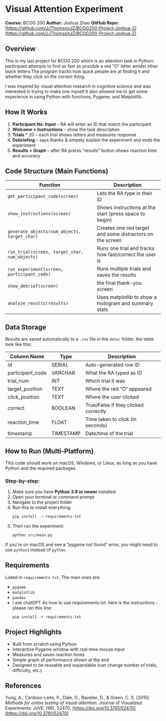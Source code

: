 # Visual Attention Experiment

**Course:** BCOG 200
**Author:** Joshua Zhao
**GitHub Repo:**[https://github.com/JJThomsonJZ/BCOG200-Project-Joshua-Z](https://github.com/JJThomsonJZ/BCOG200-Project-Joshua-Z)

## Overview

This is my last project for BCOG 200 which is an attention task in Python: participant attempts to find as fast as possible a red "O" letter amidst other black letters.The program tracks how quick people are at finding it and whether they click on the correct thing.

I was inspired by visual attention research in cognitive science and was interested in trying to make one myself.It also allowed me to get some experience in using Python with functions, Pygame, and Matplotlib.

## How It Works

1. **Participant No. Input** – RA will enter an ID that match the participant
2. **Welcome + Instructions** – show the task description
3. **Trials** * 20 – each trial shows letters and measures response
4. **Debriefing** – says thanks & simpely explain the experiment and ends the experiment
5. **Results + Graph** – after RA prerss "results" button shows reaction time and accuracy

## Code Structure (Main Functions)


| Function                                      | Description                                               |
| --------------------------------------------- | --------------------------------------------------------- |
| `get_participant_code(screen)`                | Lets the RA type in their ID                             |
| `show_instructions(screen)`                   | Shows instructions at the start (press space to begin)    |
| `generate_objects(num_objects, target_char)`  | Creates one red target and some distractors on the screen |
| `run_trial(screen, target_char, num_objects)` | Runs one trial and tracks how fast/correct the user is    |
| `run_experiment(screen, participant_code)`    | Runs multiple trials and saves the results                |
| `show_debrief(screen)`                        | the final thank-you screen                                |
| `analyze_results(results)`                    | Uses matplotlib to show a histogram and summary stats     |

## Data Storage

Results are saved automatically to a `.csv` file in the `data/` folder. the table look like this:


| Column Name       | Type      | Description                          |
| ----------------- | --------- | ------------------------------------ |
| id                | SERIAL    | Auto-generated row ID                |
| participant\_code | VARCHAR   | What the RA typed as ID             |
| trial\_num        | INT       | Which trial it was                   |
| target\_position  | TEXT      | Where the red “O” appeared         |
| click\_position   | TEXT      | Where the user clicked               |
| correct           | BOOLEAN   | True/False if they clicked correctly |
| reaction\_time    | FLOAT     | Time taken to click (in seconds)     |
| timestamp         | TIMESTAMP | Date/time of the trial               |

## How to Run (Multi-Platform)

This code should work on macOS, Windows, or Linux, as long as you have Python and the required packages.

### Step-by-step:

1. Make sure you have **Python 3.8 or newer** installed
2. Open your terminal or command prompt
3. Navigate to the project folder
4. Run this to install everything:
   ```bash
   pip install -r requirements.txt
   ```
5. Then run the experiment:
   ```bash
   python src/main.py
   ```

If you're on macOS and see a “pygame not found” error, you might need to use `python3` instead of `python`.

## Requirements

Listed in `requirements.txt`. The main ones are:

* `pygame`
* `matplotlib`
* `pandas`
* I ask chatGPT 4o how to use requirements.txt. here is the instructions - please ran this line:
  ```
  pip install -r requirements.txt
  ```

## Project Highlights

* Built from scratch using Python
* Interactive Pygame window with real-time mouse input
* Measures and saves reaction times
* Simple graph of performance shown at the end
* Designed to be reusable and expandable (can change number of trials, difficulty, etc.)

## References

Yung, A., Cardoso-Leite, P., Dale, G., Bavelier, D., & Green, C. S. (2015).
*Methods for online testing of visual attention.*
Journal of Visualized Experiments: JoVE, (96), 52470.
[https://doi.org/10.3791/52470](https://doi.org/10.3791/52470)
